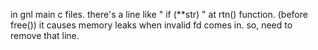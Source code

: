 in gnl main c files.
there's a line like " if (**str) " at rtn() function. (before free())
it causes memory leaks when invalid fd comes in.
so, need to remove that line.
